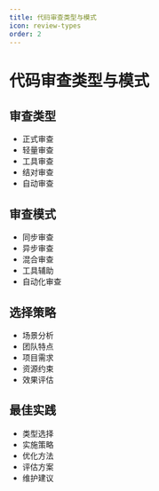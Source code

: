 ```yaml
---
title: 代码审查类型与模式
icon: review-types
order: 2
---
```


# 代码审查类型与模式

## 审查类型
- 正式审查
- 轻量审查
- 工具审查
- 结对审查
- 自动审查

## 审查模式
- 同步审查
- 异步审查
- 混合审查
- 工具辅助
- 自动化审查

## 选择策略
- 场景分析
- 团队特点
- 项目需求
- 资源约束
- 效果评估

## 最佳实践
- 类型选择
- 实施策略
- 优化方法
- 评估方案
- 维护建议
